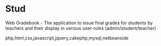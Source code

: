 # Stud
Web Gradebook - The application to issue final grades for students by teachers and their display in various user-roles (admin/student/teacher)

php,html,css,javascript,jquery,cakephp,mysql,netbeanside
